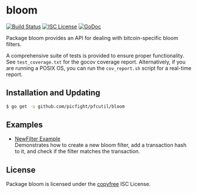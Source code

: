 bloom
=====

[![Build Status](http://img.shields.io/travis/picfight/pfcutil.svg)](https://travis-ci.org/picfight/pfcutil)
[![ISC License](http://img.shields.io/badge/license-ISC-blue.svg)](http://copyfree.org)
[![GoDoc](http://img.shields.io/badge/godoc-reference-blue.svg)](http://godoc.org/github.com/picfight/pfcutil/bloom)

Package bloom provides an API for dealing with bitcoin-specific bloom filters.

A comprehensive suite of tests is provided to ensure proper functionality.  See
`test_coverage.txt` for the gocov coverage report.  Alternatively, if you are
running a POSIX OS, you can run the `cov_report.sh` script for a real-time
report.

## Installation and Updating

```bash
$ go get -u github.com/picfight/pfcutil/bloom
```

## Examples

* [NewFilter Example](http://godoc.org/github.com/picfight/pfcutil/bloom#example-NewFilter)  
  Demonstrates how to create a new bloom filter, add a transaction hash to it,
  and check if the filter matches the transaction.

## License

Package bloom is licensed under the [copyfree](http://copyfree.org) ISC
License.
